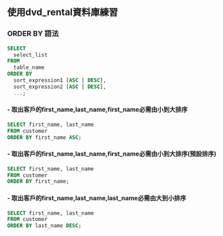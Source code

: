 ## 使用dvd_rental資料庫練習
### ORDER BY 語法

```sql
SELECT 
  select_list 
FROM 
  table_name 
ORDER BY 
  sort_expression1 [ASC | DESC], 
  sort_expression2 [ASC | DESC],
  ...;
```

#### - 取出客戶的first_name,last_name,first_name必需由小到大排序

```sql
SELECT first_name, last_name
FROM customer
ORDER BY first_name ASC;
```

#### - 取出客戶的first_name,last_name,first_name必需由小到大排序(預設排序)

```sql
SELECT first_name, last_name
FROM customer
ORDER BY first_name;
```

#### - 取出客戶的first_name,last_name,last_name必需由大到小排序

```sql
SELECT first_name, last_name
FROM customer
ORDER BY last_name DESC;
```